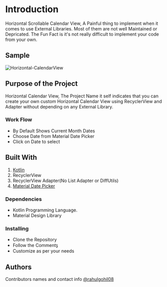 # Introduction

  Horizontal Scrollable Calendar View, A Painful thing to implement when it comes to use External Libraries. Most of them are not well Maintained or Depricated. The Fun Fact is it's not really difficult to implement your code from your own.



## Sample


![Horizontal-CalendarView](https://github.com/rahulgohil08/Horizontal-Calendar-Without-Library/sample/horizontal-calendarview.gif)






## Purpose of the Project

Horizontal Calendar View, The Project Name it self indicates that you can create your own custom Horizontal Calendar View using RecyclerView and Adapter without depending on any External Library.


### Work Flow

* By Default Shows Current Month Dates
* Choose Date from Material Date Picker
* Click on Date to select


## Built With
1. [Kotlin](https://kotlinlang.org)
2. RecyclerView
3. RecyclerView Adapter(No List Adapter or DiffUtils)
4. [Material Date Picker](https://material.io/components/date-pickers)

### Dependencies

* Kotlin Programming Language.
* Material Design Library



### Installing

* Clone the Repository
* Follow the Comments̥
* Customize as per your needs


## Authors

Contributors names and contact info
[@rahulgohil08](https://github.com/rahulgohil08)



<!-- ![visitors](https://page-views.glitch.me/badge?page_id=rahulgohil08.Horizontal-Calendar-Without-Library) -->


<!-- ## Acknowledgments

Inspiration, code snippets, etc.
* [awesome-readme](https://github.com/matiassingers/awesome-readme)
* [PurpleBooth](https://gist.github.com/PurpleBooth/109311bb0361f32d87a2)
* [dbader](https://github.com/dbader/readme-template)
* [zenorocha](https://gist.github.com/zenorocha/4526327)
* [fvcproductions](https://gist.github.com/fvcproductions/1bfc2d4aecb01a834b46) -->